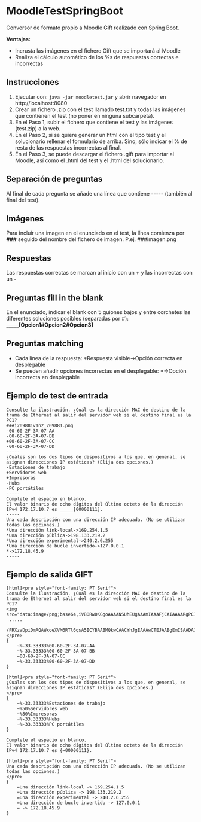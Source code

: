 # MoodleTestSpringBoot

Conversor de formato propio a Moodle Gift realizado con Spring Boot.

**Ventajas:**
- Incrusta las imágenes en el fichero Gift que se importará al Moodle
- Realiza el cálculo automático de los %s de respuestas correctas e incorrectas

## Instrucciones
1. Ejecutar con: ```java -jar moodletest.jar``` y abrir navegador en http://localhost:8080
2. Crear un fichero .zip con el test llamado test.txt y todas las imágenes que contienen el test (no poner en ninguna subcarpeta).
3. En el Paso 1, subir el fichero que contiene el test y las imágenes (test.zip) a la web.
4. En el Paso 2, si se quiere generar un html con el tipo test y el solucionario rellenar el formulario de arriba. Sino, sólo indicar el % de resta de las respuestas incorrectas al final.
5. En el Paso 3, se puede descargar el fichero .gift para importar al Moodle, así como el .html del test y el .html del solucionario.

## Separación de preguntas
Al final de cada pregunta se añade una línea que contiene **-----** (también al final del test).

## Imágenes
Para incluir una imagen en el enunciado en el test, la línea comienza por **###** seguido del nombre del fichero de imagen. P.ej. ###imagen.png

## Respuestas
Las respuestas correctas se marcan al inicio con un **+** y las incorrectas con un **-**

## Preguntas fill in the blank
En el enunciado, indicar el blank con 5 guiones bajos y entre corchetes las diferentes soluciones posibles (separadas por #): **_____[Opcion1#Opcion2#Opcion3]**

## Preguntas matching
- Cada línea de la respuesta: *Respuesta visible->Opción correcta en desplegable
- Se pueden añadir opciones incorrectas en el desplegable: *->Opción incorrecta en desplegable

## Ejemplo de test de entrada

```
Consulte la ilustración. ¿Cuál es la dirección MAC de destino de la trama de Ethernet al salir del servidor web si el destino final es la PC1?
###i209881v1n2_209881.png
-00-60-2F-3A-07-AA
-00-60-2F-3A-07-BB
+00-60-2F-3A-07-CC
-00-60-2F-3A-07-DD
-----
¿Cuáles son los dos tipos de dispositivos a los que, en general, se asignan direcciones IP estáticas? (Elija dos opciones.)
-Estaciones de trabajo
+Servidores web
+Impresoras
-Hubs
-PC portátiles
-----
Complete el espacio en blanco.
El valor binario de ocho dígitos del último octeto de la dirección IPv4 172.17.10.7 es _____[00000111].
-----
Una cada descripción con una dirección IP adecuada. (No se utilizan todas las opciones.)
*Una dirección link-local->169.254.1.5
*Una dirección pública->198.133.219.2
*Una dirección experimental->240.2.6.255
*Una dirección de bucle invertido->127.0.0.1
*->172.18.45.9
-----
```

## Ejemplo de salida GIFT
```
[html]<pre style="font-family: PT Serif">
Consulte la ilustración. ¿Cuál es la dirección MAC de destino de la trama de Ethernet al salir del servidor web si el destino final es la PC1?
<img src="data:image/png;base64,iVBORw0KGgoAAAANSUhEUgAAAmIAAAFjCAIAAAARgPCJAAAABmJLR0QAAAAAAAD5Q7t/AAAACXBIWXMAAA7EAAAOxAGVKw4bAAAgAElEQVR4nOydB3QTx9aA18amd5tOCiUkEEIIkBCSP+/lpScPElIfCYRminHDvVu992LJknsBA6Yb03vHhNBieu
 .....
 /FRXzaDpiDmAQAWxoeXVM6RTl6qsA5ICYBAABMQkwCAACYhJgEAAAwCTEJAABgEmISAADAJMQkAACASYhJAAAAkxCTAAAAJiEmAQAATEJMAgAAmISYBAAAMMm6mAQAAJiDEJMAAAAmmY9JAAAAGIOYBAAAMAkxCQAAYBJiEgAAwKT/Afcb9PhOxaFcAAAAAElFTkSuQmCC">
</pre>
{
    ~%-33.33333%00-60-2F-3A-07-AA
    ~%-33.33333%00-60-2F-3A-07-BB
    =00-60-2F-3A-07-CC
    ~%-33.33333%00-60-2F-3A-07-DD
}

[html]<pre style="font-family: PT Serif">
¿Cuáles son los dos tipos de dispositivos a los que, en general, se asignan direcciones IP estáticas? (Elija dos opciones.)
</pre>
{
    ~%-33.33333%Estaciones de trabajo
    ~%50%Servidores web
    ~%50%Impresoras
    ~%-33.33333%Hubs
    ~%-33.33333%PC portátiles
}

Complete el espacio en blanco.
El valor binario de ocho dígitos del último octeto de la dirección IPv4 172.17.10.7 es {=00000111}.

[html]<pre style="font-family: PT Serif">
Una cada descripción con una dirección IP adecuada. (No se utilizan todas las opciones.)
</pre>
{
    =Una dirección link-local -> 169.254.1.5
    =Una dirección pública -> 198.133.219.2
    =Una dirección experimental -> 240.2.6.255
    =Una dirección de bucle invertido -> 127.0.0.1
    = -> 172.18.45.9
}
```

